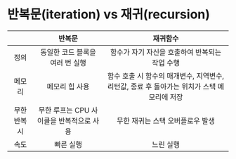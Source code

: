# 반복문(iteration) vs 재귀(recursion)

|              |                  반복문                  |                                          재귀함수                                          |
| :----------: | :--------------------------------------: | :----------------------------------------------------------------------------------------: |
|     정의     |     동일한 코드 블록을 여러 번 실행      |                       함수가 자기 자신을 호출하여 반복되는 작업 수행                       |
|    메모리    |              메모리 힙 사용              | 함수 호출 시 함수의 매개변수, 지역변수, 리턴값, 종료 후 돌아가는 위치가 스택 메모리에 저장 |
| 무한 반복 시 | 무한 루프는 CPU 사이클을 반복적으로 사용 |                              무한 재귀는 스택 오버플로우 발생                              |
|     속도     |                빠른 실행                 |                                         느린 실행                                          |
